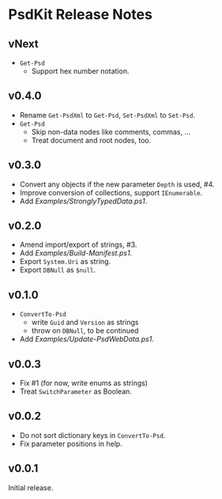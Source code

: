 
# PsdKit Release Notes

## vNext

- `Get-Psd`
    - Support hex number notation.

## v0.4.0

- Rename `Get-PsdXml` to `Get-Psd`, `Set-PsdXml` to `Set-Psd`.
- `Get-Psd`
    - Skip non-data nodes like comments, commas, ...
    - Treat document and root nodes, too.

## v0.3.0

- Convert any objects if the new parameter `Depth` is used, #4.
- Improve conversion of collections, support `IEnumerable`.
- Add *Examples/StronglyTypedData.ps1*.

## v0.2.0

- Amend import/export of strings, #3.
- Add *Examples/Build-Manifest.ps1*.
- Export `System.Uri` as string.
- Export `DBNull` as `$null`.

## v0.1.0

- `ConvertTo-Psd`
    - write `Guid` and `Version` as strings
    - throw on `DBNull`, to be continued
- Add *Examples/Update-PsdWebData.ps1*.

## v0.0.3

- Fix #1 (for now, write enums as strings)
- Treat `SwitchParameter` as Boolean.

## v0.0.2

- Do not sort dictionary keys in `ConvertTo-Psd`.
- Fix parameter positions in help.

## v0.0.1

Initial release.
